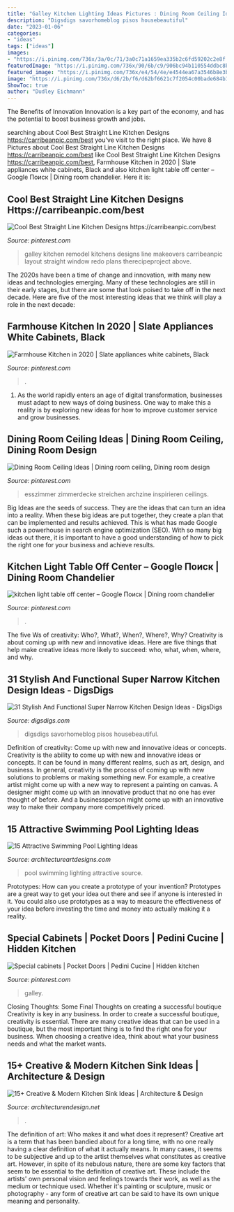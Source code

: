 ```yaml
---
title: "Galley Kitchen Lighting Ideas Pictures : Dining Room Ceiling Ideas"
description: "Digsdigs savorhomeblog pisos housebeautiful"
date: "2023-01-06"
categories:
- "ideas"
tags: ["ideas"]
images:
- "https://i.pinimg.com/736x/3a/0c/71/3a0c71a1659ea335b2c6fd59202c2e8f.jpg"
featuredImage: "https://i.pinimg.com/736x/90/6b/c9/906bc94b110554ddbc8b44203033ac2f.jpg"
featured_image: "https://i.pinimg.com/736x/e4/54/4e/e4544ea67a3546b8e3b7642b411ede75.jpg"
image: "https://i.pinimg.com/736x/d6/2b/f6/d62bf6621c7f2054c00bade684b1a599.jpg"
ShowToc: true
author: "Dudley Eichmann"
---
```



The Benefits of Innovation
Innovation is a key part of the economy, and has the potential to boost business growth and jobs.

	

		
searching about Cool Best Straight Line Kitchen Designs https://carribeanpic.com/best you've visit to the right place. We have 8 Pictures about Cool Best Straight Line Kitchen Designs https://carribeanpic.com/best like Cool Best Straight Line Kitchen Designs https://carribeanpic.com/best, Farmhouse Kitchen in 2020 | Slate appliances white cabinets, Black and also kitchen light table off center – Google Поиск | Dining room chandelier. Here it is:
		
    
## Cool Best Straight Line Kitchen Designs Https://carribeanpic.com/best

<img loading=lazy src="https://i.pinimg.com/736x/b8/f0/c6/b8f0c66fb0b5a55908fad1ad74cbbd4a.jpg" onerror="this.onerror=null;this.src='https://tse4.mm.bing.net/th?id=OIP.-PJLiI3CXDWpzXljGx8XhgHaLH&amp;pid=15.1';" alt="Cool Best Straight Line Kitchen Designs https://carribeanpic.com/best">

_Source: pinterest.com_

>galley kitchen remodel kitchens designs line makeovers carribeanpic layout straight window redo plans therecipeproject above. 

	

The 2020s have been a time of change and innovation, with many new ideas and technologies emerging. Many of these technologies are still in their early stages, but there are some that look poised to take off in the next decade. Here are five of the most interesting ideas that we think will play a role in the next decade:

    
## Farmhouse Kitchen In 2020 | Slate Appliances White Cabinets, Black

<img loading=lazy src="https://i.pinimg.com/736x/d6/2b/f6/d62bf6621c7f2054c00bade684b1a599.jpg" onerror="this.onerror=null;this.src='https://tse3.mm.bing.net/th?id=OIP.-EyOwN4dS8jJ3lMvwn8oQwHaJ3&amp;pid=15.1';" alt="Farmhouse Kitchen in 2020 | Slate appliances white cabinets, Black">

_Source: pinterest.com_

>. 

	

1. As the world rapidly enters an age of digital transformation, businesses must adapt to new ways of doing business. One way to make this a reality is by exploring new ideas for how to improve customer service and grow businesses.

    
## Dining Room Ceiling Ideas | Dining Room Ceiling, Dining Room Design

<img loading=lazy src="https://i.pinimg.com/736x/90/6b/c9/906bc94b110554ddbc8b44203033ac2f.jpg" onerror="this.onerror=null;this.src='https://tse1.mm.bing.net/th?id=OIP.9Y_Q7EossG_JD72iY4NyXQAAAA&amp;pid=15.1';" alt="Dining Room Ceiling Ideas | Dining room ceiling, Dining room design">

_Source: pinterest.com_

>esszimmer zimmerdecke streichen archzine inspirieren ceilings. 

	

Big Ideas are the seeds of success. They are the ideas that can turn an idea into a reality. When these big ideas are put together, they create a plan that can be implemented and results achieved. This is what has made Google such a powerhouse in search engine optimization (SEO). With so many big ideas out there, it is important to have a good understanding of how to pick the right one for your business and achieve results.

    
## Kitchen Light Table Off Center – Google Поиск | Dining Room Chandelier

<img loading=lazy src="https://i.pinimg.com/736x/e4/54/4e/e4544ea67a3546b8e3b7642b411ede75.jpg" onerror="this.onerror=null;this.src='https://tse2.mm.bing.net/th?id=OIP.xpb_NPH8ncDn7MvW97y4GwHaJ3&amp;pid=15.1';" alt="kitchen light table off center – Google Поиск | Dining room chandelier">

_Source: pinterest.com_

>. 

	

The five Ws of creativity: Who?, What?, When?, Where?, Why?
Creativity is about coming up with new and innovative ideas. Here are five things that help make creative ideas more likely to succeed: who, what, when, where, and why.

    
## 31 Stylish And Functional Super Narrow Kitchen Design Ideas - DigsDigs

<img loading=lazy src="https://www.digsdigs.com/photos/stylish-and-functional-narrow-kitchen-design-ideas-5-554x749.jpg" onerror="this.onerror=null;this.src='https://tse4.mm.bing.net/th?id=OIP.efm0B4u1u1NOXIUQPnImbAHaKA&amp;pid=15.1';" alt="31 Stylish And Functional Super Narrow Kitchen Design Ideas - DigsDigs">

_Source: digsdigs.com_

>digsdigs savorhomeblog pisos housebeautiful. 

	

Definition of creativity: Come up with new and innovative ideas or concepts.
Creativity is the ability to come up with new and innovative ideas or concepts. It can be found in many different realms, such as art, design, and business. In general, creativity is the process of coming up with new solutions to problems or making something new. For example, a creative artist might come up with a new way to represent a painting on canvas. A designer might come up with an innovative product that no one has ever thought of before. And a businessperson might come up with an innovative way to make their company more competitively priced.

    
## 15 Attractive Swimming Pool Lighting Ideas

<img loading=lazy src="https://www.architectureartdesigns.com/wp-content/uploads/2015/09/6-630x419.jpg" onerror="this.onerror=null;this.src='https://tse1.mm.bing.net/th?id=OIP.15w_P43BkO2ViaXbpHHnbAHaE7&amp;pid=15.1';" alt="15 Attractive Swimming Pool Lighting Ideas">

_Source: architectureartdesigns.com_

>pool swimming lighting attractive source. 

	

Prototypes: How can you create a prototype of your invention?
Prototypes are a great way to get your idea out there and see if anyone is interested in it. You could also use prototypes as a way to measure the effectiveness of your idea before investing the time and money into actually making it a reality.

    
## Special Cabinets | Pocket Doors | Pedini Cucine | Hidden Kitchen

<img loading=lazy src="https://i.pinimg.com/736x/3a/0c/71/3a0c71a1659ea335b2c6fd59202c2e8f.jpg" onerror="this.onerror=null;this.src='https://tse3.mm.bing.net/th?id=OIP.NN550cYThyQSnvfd5a1FnQHaJ3&amp;pid=15.1';" alt="Special cabinets | Pocket Doors | Pedini Cucine | Hidden kitchen">

_Source: pinterest.com_

>galley. 

	

Closing Thoughts: Some Final Thoughts on creating a successful boutique
Creativity is key in any business. In order to create a successful boutique, creativity is essential. There are many creative ideas that can be used in a boutique, but the most important thing is to find the right one for your business. When choosing a creative idea, think about what your business needs and what the market wants.

    
## 15+ Creative &amp; Modern Kitchen Sink Ideas | Architecture &amp; Design

<img loading=lazy src="https://cdn.architecturendesign.net/wp-content/uploads/2015/08/AD-Creative-Modern-Kitchen-Sink-Ideas-09.jpg" onerror="this.onerror=null;this.src='https://tse4.mm.bing.net/th?id=OIP.Fx8z1IFagmnAMomeBRsZ1AHaMW&amp;pid=15.1';" alt="15+ Creative &amp; Modern Kitchen Sink Ideas | Architecture &amp; Design">

_Source: architecturendesign.net_

>. 

	

The definition of art: Who makes it and what does it represent?
Creative art is a term that has been bandied about for a long time, with no one really having a clear definition of what it actually means. In many cases, it seems to be subjective and up to the artist themselves what constitutes as creative art. However, in spite of its nebulous nature, there are some key factors that seem to be essential to the definition of creative art. These include the artists' own personal vision and feelings towards their work, as well as the medium or technique used. Whether it's painting or sculpture, music or photography - any form of creative art can be said to have its own unique meaning and personality.

